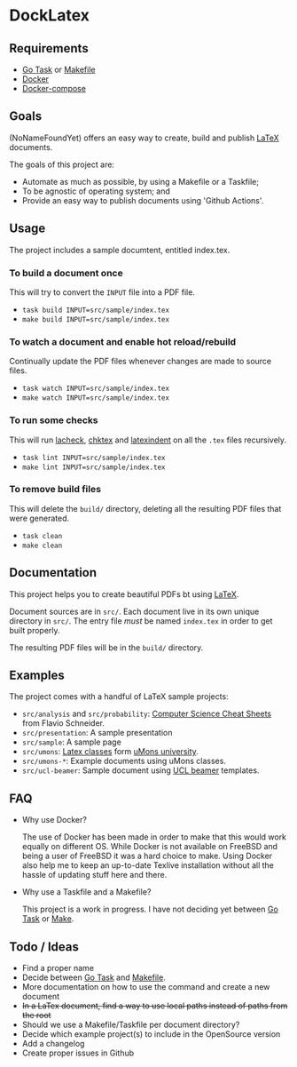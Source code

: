 # DockLatex

## Requirements

* [Go Task][http go task] or [Makefile][http makefile]
* [Docker][http docker]
* [Docker-compose][http docker-compose]

## Goals

(NoNameFoundYet) offers an easy way to create, build and publish [LaTeX][http latex] documents.

The goals of this project are:

* Automate as much as possible, by using a Makefile or a Taskfile;
* To be agnostic of operating system; and
* Provide an easy way to publish documents using 'Github Actions'.

## Usage

The project includes a sample documtent, entitled index.tex.

### To build a document once

This will try to convert the `INPUT` file into a PDF file.

* `task build INPUT=src/sample/index.tex`
* `make build INPUT=src/sample/index.tex`

### To watch a document and enable hot reload/rebuild

Continually update the PDF files whenever changes are made to source files.

* `task watch INPUT=src/sample/index.tex`
* `make watch INPUT=src/sample/index.tex`

### To run some checks

This will run [lacheck][http lacheck], [chktex][http chktex] and [latexindent][http latexindent] on all the `.tex` files recursively.

* `task lint INPUT=src/sample/index.tex`
* `make lint INPUT=src/sample/index.tex`

### To remove build files

This will delete the `build/` directory, deleting all the resulting PDF files that
were generated.

* `task clean`
* `make clean`

## Documentation

This project helps you to create beautiful PDFs bt using [LaTeX][http latex].

Document sources are in `src/`. Each document live in its own unique directory in `src/`.
The entry file *must* be named `index.tex` in order to get built properly.

The resulting PDF files will be in the `build/` directory.

## Examples

The project comes with a handful of LaTeX sample projects:

* `src/analysis` and `src/probability`: [Computer Science Cheat Sheets][computer science cheat sheets] from Flavio Schneider.
* `src/presentation`: A sample presentation
* `src/sample`: A sample page
* `src/umons`: [Latex classes][umons latex classes] form [uMons university][http umons].
* `src/umons-*`: Example documents using uMons classes.
* `src/ucl-beamer`: Sample document using [UCL beamer][http ucl-beamer] templates.

## FAQ

* Why use Docker?

  The use of Docker has been made in order to make that this would work equally on different OS. While Docker is not available on FreeBSD and being a user of FreeBSD it was a hard choice to make.
  Using Docker also help me to keep an up-to-date Texlive installation without all the hassle of updating stuff here and there.

* Why use a Taskfile and a Makefile?

  This project is a work in progress. I have not deciding yet between [Go Task][http go task] or [Make][http makefile].

## Todo / Ideas

* Find a proper name
* Decide between [Go Task][http go task] and [Makefile][http makefile].
* More documentation on how to use the command and create a new document
* ~~In a LaTex document, find a way to use local paths instead of paths from the root~~
* Should we use a Makefile/Taskfile per document directory?
* Decide which example project(s) to include in the OpenSource version
* Add a changelog
* Create proper issues in Github

[http go task]: https://taskfile.dev
[http makefile]: https://www.gnu.org/software/make/
[http docker]: https://www.docker.com/
[http docker-compose]: https://docs.docker.com/compose/
[computer science cheat sheets]: https://github.com/flavioschneider/ethzcheatsheets
[umons latex classes]: https://github.com/Chris00/latex-umons
[http umons]: https://web.umons.ac.be/
[http ucl-beamer]: https://github.com/UCL/ucl-beamer
[http latex]: https://www.latex-project.org/
[http lacheck]: https://ctan.org/pkg/lacheck
[http chktex]: https://ctan.org/pkg/chktex
[http latexindent]: https://github.com/cmhughes/latexindent.pl
